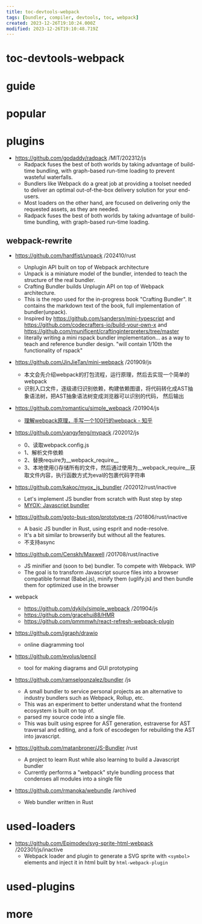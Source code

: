 ```yaml
---
title: toc-devtools-webpack
tags: [bundler, compiler, devtools, toc, webpack]
created: 2023-12-26T19:10:24.000Z
modified: 2023-12-26T19:10:48.719Z
---
```


# toc-devtools-webpack

# guide

# popular

# plugins

- https://github.com/godaddy/radpack /MIT/202312/js
  - Radpack fuses the best of both worlds by taking advantage of build-time bundling, with graph-based run-time loading to prevent wasteful waterfalls.
  - Bundlers like Webpack do a great job at providing a toolset needed to deliver an optimal out-of-the-box delivery solution for your end-users. 
  - Most loaders on the other hand, are focused on delivering only the requested assets, as they are needed. 
  - Radpack fuses the best of both worlds by taking advantage of build-time bundling, with graph-based run-time loading.

## webpack-rewrite

- https://github.com/hardfist/unpack /202410/rust
  - Unplugin API built on top of Webpack architecture
  - Unpack is a miniature model of the bundler, intended to teach the structure of the real bundler.
  - Crafting Bundler builds Unplugin API on top of Webpack architecture.
  - This is the repo used for the in-progress book "Crafting Bundler". It contains the markdown text of the book, full implementation of bundler(unpack).
  - Inspired by https://github.com/sandersn/mini-typescript and https://github.com/codecrafters-io/build-your-own-x and https://github.com/munificent/craftinginterpreters/tree/master
  - literally writing a mini rspack bundler implementation... as a way to teach and reference bundler design. "will contain 1/10th the functionality of rspack"

- https://github.com/JinJieTan/mini-webpack /201909/js
  - 本文会先介绍webpack的打包流程，运行原理，然后去实现一个简单的webpack
  - 识别入口文件，逐级递归识别依赖，构建依赖图谱，将代码转化成AST抽象语法树，把AST抽象语法树变成浏览器可以识别的代码， 然后输出

- https://github.com/romanticu/simple_webpack /201904/js
  - [理解webpack原理，手写一个100行的webpack - 知乎](https://zhuanlan.zhihu.com/p/58151131)

- https://github.com/yangyfeng/mypack /202012/js
  - 0、读取webpack.config.js
  - 1、解析文件依赖
  - 2、替换require为__webpack_require__
  - 3、本地使用{}存储所有的文件，然后通过使用为__webpack_require__获取文件内容，执行函数方式为eval的包裹代码字符串

- https://github.com/kakoc/myox_js_bundler /202012/rust/inactive
  - Let's implement JS bundler from scratch with Rust step by step
  - [MYOX: Javascript bundler](https://kakoc.blog/blog/myox-js-bundler/)

- https://github.com/goto-bus-stop/prototype-rs /201806/rust/inactive
  - A basic JS bundler in Rust, using esprit and node-resolve.
  - It's a bit similar to browserify but without all the features.
  - 不支持async

- https://github.com/Censkh/Maxwell /201708/rust/inactive
  - JS minifier and (soon to be) bundler. To compete with Webpack. WIP
  - The goal is to transform Javascript source files into a browser compatible format (Babel.js), minify them (uglify.js) and then bundle them for optimized use in the browser

- webpack
  - https://github.com/dykily/simple_webpack /201904/js
  - https://github.com/gracehui88/HMR
  - https://github.com/pmmmwh/react-refresh-webpack-plugin
- https://github.com/jgraph/drawio
  - online diagramming tool
- https://github.com/evolus/pencil
  - tool for making diagrams and GUI prototyping

- https://github.com/ramselgonzalez/bundler /js
  - A small bundler to service personal projects as an alternative to industry bundlers such as Webpack, Rollup, etc.
  - This was an experiment to better understand what the frontend ecosystem is built on top of.
  - parsed my source code into a single file. 
  - This was built using espree for AST generation, estraverse for AST traversal and editing, and a fork of escodegen for rebuilding the AST into javascript.

- https://github.com/matanbroner/JS-Bundler /rust
  - A project to learn Rust while also learning to build a Javascript bundler
  - Currently performs a "webpack" style bundling process that condenses all modules into a single file

- https://github.com/rmanoka/webundle /archived
  - Web bundler written in Rust
# used-loaders
- https://github.com/Epimodev/svg-sprite-html-webpack /202301/js/inactive
  - Webpack loader and plugin to generate a SVG sprite with `<symbol>` elements and inject it in html built by `html-webpack-plugin`
# used-plugins

# more

